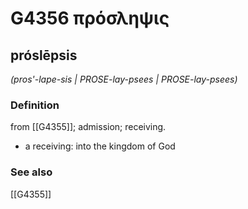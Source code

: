 # G4356 πρόσληψις

## próslēpsis

_(pros'-lape-sis | PROSE-lay-psees | PROSE-lay-psees)_

### Definition

from [[G4355]]; admission; receiving.

- a receiving: into the kingdom of God

### See also

[[G4355]]

